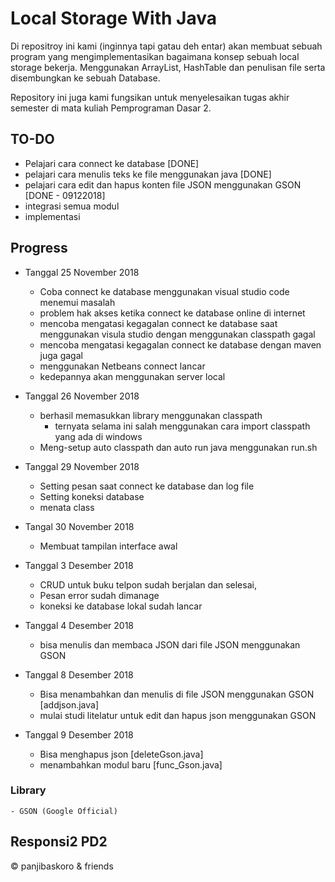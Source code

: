 # Local Storage With Java

Di repositroy ini kami (inginnya tapi gatau deh entar) akan membuat sebuah program yang mengimplementasikan bagaimana konsep sebuah local storage bekerja. Menggunakan ArrayList, HashTable dan penulisan file serta disembungkan ke sebuah Database.

Repository ini juga kami fungsikan untuk menyelesaikan tugas akhir semester di mata kuliah Pemprograman Dasar 2.

## TO-DO

- Pelajari cara connect ke database [DONE]
- pelajari cara menulis teks ke file menggunakan java [DONE]
- pelajari cara edit dan hapus konten file JSON menggunakan GSON [DONE - 09122018]
- integrasi semua modul
- implementasi

## Progress 
- Tanggal 25 November 2018

	- Coba connect ke database menggunakan visual studio code menemui masalah
	- problem hak akses ketika connect ke database online di internet
	- mencoba mengatasi kegagalan connect ke database saat menggunakan visula studio dengan menggunakan classpath gagal
	- mencoba mengatasi kegagalan connect ke database dengan maven juga gagal
	- menggunakan Netbeans connect lancar
	- kedepannya akan menggunakan server local

- Tanggal 26 November 2018
	
	- berhasil memasukkan library menggunakan classpath
		- ternyata selama ini salah menggunakan cara import classpath yang ada di windows 
	- Meng-setup auto classpath dan auto run java menggunakan run.sh

- Tanggal 29 November 2018
	- Setting pesan saat connect ke database dan log file
	- Setting koneksi database
	- menata class

- Tangal 30 November 2018
	- Membuat tampilan interface awal

- Tanggal 3 Desember 2018

	- CRUD untuk buku telpon sudah berjalan dan selesai,
	- Pesan error sudah dimanage
	- koneksi ke database lokal sudah lancar

- Tanggal 4 Desember 2018

	- bisa menulis dan membaca JSON dari file JSON menggunakan GSON

- Tanggal 8 Desember 2018

	- Bisa menambahkan dan menulis di file JSON menggunakan GSON [addjson.java]
	- mulai studi litelatur untuk edit dan hapus json menggunakan GSON

- Tanggal 9 Desember 2018

	- Bisa menghapus json [deleteGson.java]
	- menambahkan modul baru [func_Gson.java]

### Library
	- GSON (Google Official)

## Responsi2 PD2
&copy; panjibaskoro & friends
